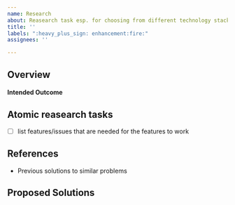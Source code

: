 ```yaml
---
name: Research
about: Reasearch task esp. for choosing from different technology stack and algorithms.
title: ''
labels: ":heavy_plus_sign: enhancement:fire:"
assignees: ''

---
```


## Overview
<!---- Describe the problem you intend to solve  ---->

#### Intended Outcome
<!---- What do you expect the solution should have ---->

## Atomic reasearch tasks
- [ ] list features/issues that are needed for the features to work

## References
- Previous solutions to similar problems

## Proposed Solutions
<!---- Provide information different researched solutions and tasks ---->

